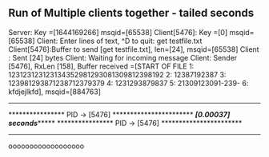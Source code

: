 Run of Multiple clients together - tailed seconds
----------------------------------------------
Server: Key =[1644169266] msqid=[65538]
Client[5476]: Key =[0] msqid=[65538]
Client: Enter lines of text, ^D to quit:
get testfile.txt
Client[5476]:Buffer to send [get testfile.txt], len=[24], msqid=[65538] 
Client : Sent [24] bytes
Client: Waiting for incoming message
Client: Sender [5476], RxLen [158], Buffer received =[START OF FILE
1: 123123123123134352981293081309812398192
2: 12387192387
3: 123981293871238712379379
4: 1231293879837
5: 21309123091-239-
6: kfdjejlkfd], msqid=[884763] 

**********************************************************
**************** PID -> [5476] ***********************
*****************[0.00037] seconds**********************
**************** PID -> [5476] ***********************
**********************************************************

oooooooooooooooooo
